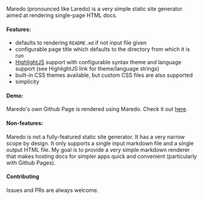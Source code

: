 Maredo (pronounced like Laredo) is a very simple static site generator aimed at rendering single-page HTML docs.
#### Features:

* defaults to rendering `README.md` if not input file given
* configurable page title which defaults to the directory from which it is run
* [HighlightJS](https://github.com/highlightjs/highlight.js/) support with configurable syntax theme and language support (see HighlightJS link for theme/language strings)
* built-in CSS themes available, but custom CSS files are also supported
* simplicity

#### Demo:

Maredo's own Github Page is rendered using Maredo. Check it out [here](https://dogue.github.io/maredo).

#### Non-features:

Maredo is not a fully-featured static site generator. It has a very narrow scope by design. It only supports a single input markdown file and a single output HTML file. My goal is to provide a very simple markdown renderer that makes hosting docs for simpler apps quick and convenient (particularly with Github Pages).

#### Contributing

Issues and PRs are always welcome.
